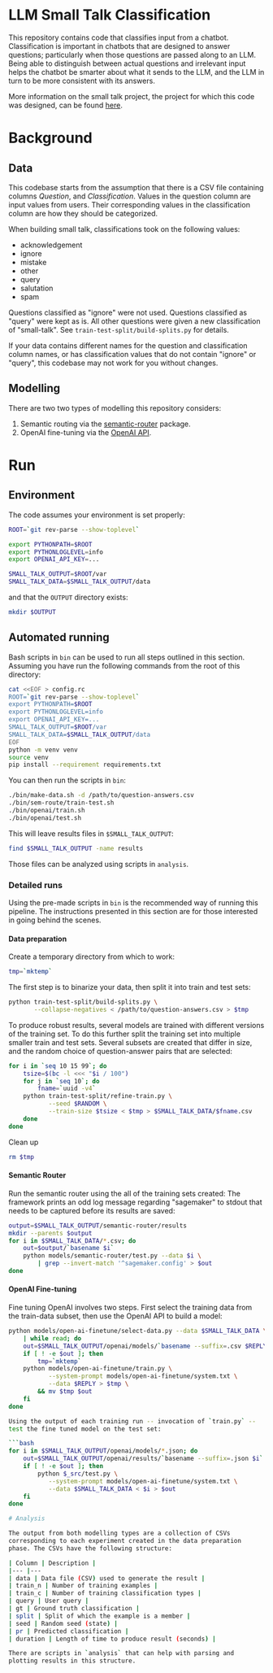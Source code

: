# LLM Small Talk Classification

This repository contains code that classifies input from a
chatbot. Classification is important in chatbots that are designed to
answer questions; particularly when those questions are passed along
to an LLM. Being able to distinguish between actual questions and
irrelevant input helps the chatbot be smarter about what it sends to
the LLM, and the LLM in turn to be more consistent with its answers.

More information on the small talk project, the project for which this
code was designed, can be found
[here](https://docs.google.com/document/d/1q7GWzrLkTf4lrTYQsXjzUrnfuQ-nLzw7fjH16Zr9cSI/edit?usp=sharing).

# Background

## Data

This codebase starts from the assumption that there is a CSV file
containing columns _Question_, and _Classification_. Values in the
question column are input values from users. Their corresponding
values in the classification column are how they should be
categorized.

When building small talk, classifications took on the following
values:

* acknowledgement
* ignore
* mistake
* other
* query
* salutation
* spam

Questions classified as "ignore" were not used. Questions classified
as "query" were kept as is. All other questions were given a new
classification of "small-talk". See `train-test-split/build-splits.py`
for details.

If your data contains different names for the question and
classification column names, or has classification values that do not
contain "ignore" or "query", this codebase may not work for you
without changes.

## Modelling

There are two two types of modelling this repository considers:

1. Semantic routing via the [semantic-router](https://github.com/aurelio-labs/semantic-router) package.
2. OpenAI fine-tuning via the [OpenAI API](https://platform.openai.com/docs/api-reference/fine-tuning).

# Run

## Environment

The code assumes your environment is set properly:

```bash
ROOT=`git rev-parse --show-toplevel`

export PYTHONPATH=$ROOT
export PYTHONLOGLEVEL=info
export OPENAI_API_KEY=...

SMALL_TALK_OUTPUT=$ROOT/var
SMALL_TALK_DATA=$SMALL_TALK_OUTPUT/data
```

and that the `OUTPUT` directory exists:

```bash
mkdir $OUTPUT
```

## Automated running

Bash scripts in `bin` can be used to run all steps outlined in this
section. Assuming you have run the following commands from the root of
this directory:

```bash
cat <<EOF > config.rc
ROOT=`git rev-parse --show-toplevel`
export PYTHONPATH=$ROOT
export PYTHONLOGLEVEL=info
export OPENAI_API_KEY=...
SMALL_TALK_OUTPUT=$ROOT/var
SMALL_TALK_DATA=$SMALL_TALK_OUTPUT/data
EOF
python -m venv venv
source venv
pip install --requirement requirements.txt
```

You can then run the scripts in `bin`:

```bash
./bin/make-data.sh -d /path/to/question-answers.csv
./bin/sem-route/train-test.sh
./bin/openai/train.sh
./bin/openai/test.sh
```

This will leave results files in `$SMALL_TALK_OUTPUT`:

```bash
find $SMALL_TALK_OUTPUT -name results
```

Those files can be analyzed using scripts in `analysis`.


### Detailed runs

Using the pre-made scripts in `bin` is the recommended way of running
this pipeline. The instructions presented in this section are for
those interested in going behind the scenes.

#### Data preparation

Create a temporary directory from which to work:

```bash
tmp=`mktemp`
```

The first step is to binarize your data, then split it into train and
test sets:

```bash
python train-test-split/build-splits.py \
       --collapse-negatives < /path/to/question-answers.csv > $tmp
```

To produce robust results, several models are trained with different
versions of the training set. To do this further split the training
set into multiple smaller train and test sets. Several subsets are
created that differ in size, and the random choice of question-answer
pairs that are selected:

```bash
for i in `seq 10 15 99`; do
    tsize=$(bc -l <<< "$i / 100")
    for j in `seq 10`; do
        fname=`uuid -v4`
	python train-test-split/refine-train.py \
	       --seed $RANDOM \
	       --train-size $tsize < $tmp > $SMALL_TALK_DATA/$fname.csv
    done
done
```

Clean up
```bash
rm $tmp
```

#### Semantic Router

Run the semantic router using the all of the training sets created:
The framework prints an odd log message regarding "sagemaker" to
stdout that needs to be captured before its results are saved:

```bash
output=$SMALL_TALK_OUTPUT/semantic-router/results
mkdir --parents $output
for i in $SMALL_TALK_DATA/*.csv; do
    out=$output/`basename $i`
    python models/semantic-router/test.py --data $i \
        | grep --invert-match '^sagemaker.config' > $out
done
```

#### OpenAI Fine-tuning

Fine tuning OpenAI involves two steps. First select the training data
from the train-data subset, then use the OpenAI API to build a model:

```bash
python models/open-ai-finetune/select-data.py --data $SMALL_TALK_DATA \
    | while read; do
    out=$SMALL_TALK_OUTPUT/openai/models/`basename --suffix=.csv $REPLY`.json
    if [ ! -e $out ]; then
        tmp=`mktemp`
	python models/open-ai-finetune/train.py \
	       --system-prompt models/open-ai-finetune/system.txt \
	       --data $REPLY > $tmp \
	    && mv $tmp $out
    fi
done

Using the output of each training run -- invocation of `train.py` --
test the fine tuned model on the test set:

```bash
for i in $SMALL_TALK_OUTPUT/openai/models/*.json; do
    out=$SMALL_TALK_OUTPUT/openai/results/`basename --suffix=.json $i`.csv
    if [ ! -e $out ]; then
        python $_src/test.py \
	       --system-prompt models/open-ai-finetune/system.txt \
	       --data $SMALL_TALK_DATA < $i > $out
    fi
done

# Analysis

The output from both modelling types are a collection of CSVs
corresponding to each experiment created in the data preparation
phase. The CSVs have the following structure:

| Column | Description |
|--- |---
| data | Data file (CSV) used to generate the result |
| train_n | Number of training examples |
| train_c | Number of training classification types |
| query | User query |
| gt | Ground truth classification |
| split | Split of which the example is a member |
| seed | Random seed (state) |
| pr | Predicted classification |
| duration | Length of time to produce result (seconds) |

There are scripts in `analysis` that can help with parsing and
plotting results in this structure.
